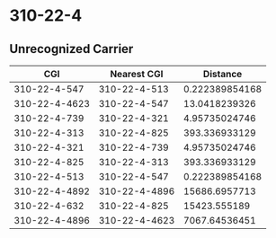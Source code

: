 # 310-22-4
## Unrecognized Carrier


| CGI | Nearest CGI | Distance |
|-----|-------------|----------|
| 310-22-4-547 | 310-22-4-513 | 0.222389854168 |
| 310-22-4-4623 | 310-22-4-547 | 13.0418239326 |
| 310-22-4-739 | 310-22-4-321 | 4.95735024746 |
| 310-22-4-313 | 310-22-4-825 | 393.336933129 |
| 310-22-4-321 | 310-22-4-739 | 4.95735024746 |
| 310-22-4-825 | 310-22-4-313 | 393.336933129 |
| 310-22-4-513 | 310-22-4-547 | 0.222389854168 |
| 310-22-4-4892 | 310-22-4-4896 | 15686.6957713 |
| 310-22-4-632 | 310-22-4-825 | 15423.555189 |
| 310-22-4-4896 | 310-22-4-4623 | 7067.64536451 |
